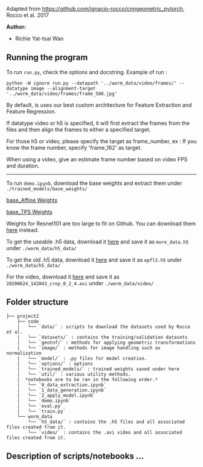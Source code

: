 Adapted from https://github.com/ignacio-rocco/cnngeometric_pytorch, Rocco et al. 2017

**Author:**

- Richie Yat-tsai Wan

## Running the program 

To run `run.py`, check the options and docstring.
Example of run : 
```
python -W ignore run.py --datapath '../worm_data/video/frames/' --datatype image --alignment-target '../worm_data/video/frames/frame_508.jpg'
```

By default, is uses our best custom architecture for Feature Extraction and Feature Regression.

If datatype video or h5 is specified, it will first extract the frames from the files and then align the frames to either a specified target.

For those h5 or video, please specify the target as frame_number, 
ex : If you know the frame number, specify 'frame_162' as target. 

When using a video, give an estimate frame number based on video FPS and duration.

------------------

To run `demo.ipynb`, download the base weights and extract them under `./trained_models/base_weights/`

[base_Affine Weights](http://www.di.ens.fr/willow/research/cnngeometric/trained_models/pytorch/best_streetview_checkpoint_adam_affine_grid_loss_PAMI.pth.tar)

[base_TPS Weights](http://www.di.ens.fr/willow/research/cnngeometric/trained_models/pytorch/best_streetview_checkpoint_adam_tps_grid_loss_PAMI.pth.tar)

Weights for Resnet101 are too large to fit on Github. You can download them [here](https://drive.google.com/file/d/1KN13tTdfkbroPnjwoFOK1lnL9X4wY9AT/view?usp=sharing) instead.

To get the useable .h5 data, download it [here](https://drive.google.com/file/d/13EA_BLrneB1tDyk0leslCsU6eZagJH1D/view?usp=sharing) and save it as `more_data.h5` under `./worm_data/h5_data/`

To get the old .h5 data, download it [here](https://drive.google.com/file/d/15yliIRD1o6EifZ4v4zn-Zklfw_NIlEpL/view?usp=sharing) and save it as `epfl3.h5` under `./worm_data/h5_data/`

For the video, download it [here](https://drive.google.com/file/d/1AFeFE7KMB8yIGI9T-sdZ7pZS9bMoZ0ln) and save it as `
20200624_142043_crop_0_2_4.avi` under `./worm_data/video/`

## Folder structure
```
├── project2
    ├── code
    |   └── `data/` : scripts to download the datasets used by Rocco et al.
    |   └── `datasets/` : contains the training/validation datasets
    |   └── `geotnf/` : methods for applying geometric transformations
    |   └── `image/` : methods for image handling such as normalization
    |   └── `model/` : .py files for model creation.
    |   └── `options/` : options
    |   └── `trained_models/` : trained weights saved under here
    |   └── `util/` : various utility methods.
    |  *notebooks are to be ran in the following order.*
    |   └── `0_data_extraction.ipynb`
    |   └── `1_data_generation.ipynb`
    |   └── `2_apply_model.ipynb`
    |   └── `demo.ipynb`
    |   └── `eval.py`
    |   └── `train.py`
    └── worm_data
        └── `h5_data/` : contains the .h5 files and all associated files created from it.
        └── `video/` : contains the .avi video and all associated files created from it.

```
## Description of scripts/notebooks ...
